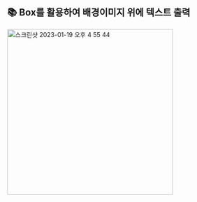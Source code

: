 📚 Box를 활용하여 배경이미지 위에 텍스트 출력
---

<img width="379" alt="스크린샷 2023-01-19 오후 4 55 44" src="https://user-images.githubusercontent.com/73929644/213385882-47d76b17-e4ef-4320-b111-ce9319c070d0.png">
